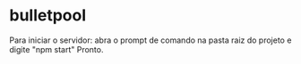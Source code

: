 # bulletpool

Para iniciar o servidor: abra o prompt de comando na pasta raiz do projeto e digite "npm start"
Pronto.
